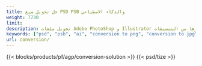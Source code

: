 ```yaml
---
title: حل تحويل صيغ PSD PSB والذكاء الاصطناعي
weight: 7730
limit: 
description: تحويل ملفات Adobe PhotoShop و Illustrator والصور وغيرها من التنسيقات
keywords: ["psd", "psb", "ai", "conversion to png", "conversion to jpg", "conversion to pdf", "convert to gif", "convert to bmp", "convert to tiff"]
url: conversion/
---
```


{{< blocks/products/pf/agp/conversion-solution >}} 
{{< psd/tize >}}
